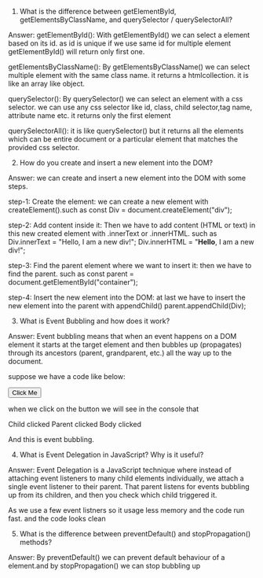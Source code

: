 1. What is the difference between getElementById, getElementsByClassName, and querySelector / querySelectorAll?

Answer: getElementById(): With getElementById() we can select a element based on its id. as id is unique if we use same id for multiple element getElementById() will return only first one.

getElementsByClassName(): By getElementsByClassName() we can select multiple element with the same class name. it returns a htmlcollection. it is like an array like object.

querySelector(): By querySelector() we can select an element with a css selector. we can use any css selector like id, class, child selector,tag name, attribute name etc. it returns only the first element

querySelectorAll(): it is like querySelector() but it returns all the elements which can be entire document or a particular element that matches the provided css selector.

2. How do you create and insert a new element into the DOM?

Answer: we can create and insert a new element into the DOM with some steps. 

step-1: Create the element: we can create a new element with createElement().such as
const Div = document.createElement("div");

step-2: Add content inside it: Then we have to add content (HTML or text) in this new created element with .innerText or .innerHTML. such as
Div.innerText = "Hello, I am a new div!";
Div.innerHTML = "<strong>Hello</strong>, I am a new div!";

step-3: Find the parent element where we want to insert it: then we have to find the parent. such as
const parent = document.getElementById("container");

step-4: Insert the new element into the DOM: at last we have to insert the new element into the parent with appendChild()
parent.appendChild(Div);

3. What is Event Bubbling and how does it work?

Answer: Event bubbling means that when an event happens on a DOM element it starts at the target element and then bubbles up (propagates) through its ancestors (parent, grandparent, etc.) all the way up to the document.

suppose we have a code like below:
<html>
<body>
<div id="parent">
  <button id="child">Click Me</button>
</div>
<script>
    document.getElementById("child").addEventListener("click",function() {
        console.log("Child clicked");
})

    document.getElementById("parent").addEventListener("click", function() {
        console.log("Parent clicked");
})

    document.body.addEventListener("click", function() {
        console.log("Body clicked");
})
</script>
</body>
</html>

when we click on the button we will see in the console that

Child clicked
Parent clicked
Body clicked

And this is event bubbling.

4. What is Event Delegation in JavaScript? Why is it useful?

Answer: Event Delegation is a JavaScript technique where instead of attaching event listeners to many child elements individually, we attach a single event listener to their parent.
That parent listens for events bubbling up from its children, and then you check which child triggered it.

As we use a few event listners so it usage less memory and the code run fast. and the code looks clean

5. What is the difference between preventDefault() and stopPropagation() methods?

Answer: By preventDefault() we can prevent default behaviour of a element.and by stopPropagation() we can stop bubbling up
